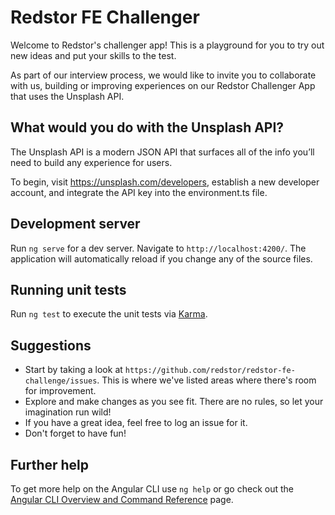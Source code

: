 # Redstor FE Challenger

Welcome to Redstor's challenger app! This is a playground for you to try out new ideas and put your skills to the test.

As part of our interview process, we would like to invite you to collaborate with us, building or improving experiences on our Redstor Challenger App that uses the Unsplash API.

## What would you do with the Unsplash API? 

The Unsplash API is a modern JSON API that surfaces all of the info you’ll need to build any experience for users.

To begin, visit https://unsplash.com/developers, establish a new developer account, and integrate the API key into the environment.ts file.

## Development server

Run `ng serve` for a dev server. Navigate to `http://localhost:4200/`. The application will automatically reload if you change any of the source files.

## Running unit tests

Run `ng test` to execute the unit tests via [Karma](https://karma-runner.github.io).

## Suggestions

- Start by taking a look at `https://github.com/redstor/redstor-fe-challenge/issues`. This is where we've listed areas where there's room for improvement.
- Explore and make changes as you see fit. There are no rules, so let your imagination run wild!
- If you have a great idea, feel free to log an issue for it.
- Don't forget to have fun!

## Further help

To get more help on the Angular CLI use `ng help` or go check out the [Angular CLI Overview and Command Reference](https://angular.io/cli) page.
